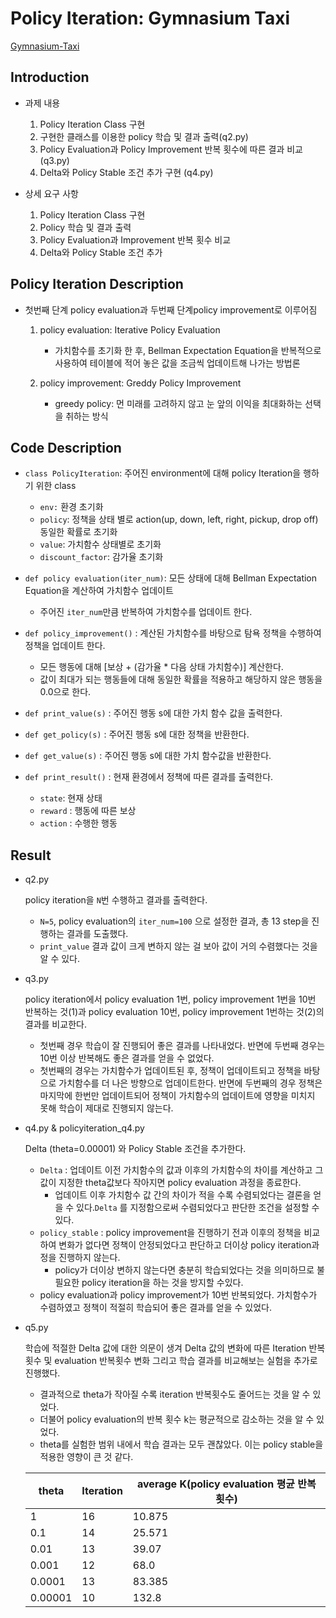 # Policy Iteration: Gymnasium Taxi

[Gymnasium-Taxi](https://gymnasium.farama.org/environments/toy_text/taxi/)


## Introduction

-  과제 내용

    1. Policy Iteration Class 구현
    2. 구현한 클래스를 이용한 policy 학습 및 결과 출력(q2.py)
    3. Policy Evaluation과 Policy Improvement 반복 횟수에 따른 결과 비교(q3.py)
    4. Delta와 Policy Stable 조건 추가 구현 (q4.py)

-  상세 요구 사항

    1. Policy Iteration Class 구현
    2. Policy 학습 및 결과 출력
    3. Policy Evaluation과 Improvement 반복 횟수 비교
    4. Delta와 Policy Stable 조건 추가


## Policy Iteration Description

- 첫번째 단계 policy evaluation과 두번째 단계policy improvement로 이루어짐

    1. policy evaluation: Iterative Policy Evaluation

        - 가치함수를 초기화 한 후, Bellman Expectation Equation을 반복적으로 사용하여 테이블에 적어 놓은 값을 조금씩 업데이트해 나가는 방법론

    2. policy improvement: Greddy Policy Improvement

        - greedy policy: 먼 미래를 고려하지 않고 눈 앞의 이익을 최대화하는 선택을 취하는 방식


## Code Description

- `class PolicyIteration`: 주어진 environment에 대해 policy Iteration을 행하기 위한 class

    - `env:` 환경 초기화
    - `policy`: 정책을 상태 별로 action(up, down, left, right, pickup, drop off) 동일한 확률로 초기화
    - `value`: 가치함수 상태별로 초기화
    - `discount_factor`: 감가율 초기화

- `def policy evaluation(iter_num)`: 모든 상태에 대해 Bellman Expectation Equation을 계산하여 가치함수 업데이트

    - 주어진 `iter_num`만큼 반복하여 가치함수를 업데이트 한다.

- `def policy_improvement()` : 계산된 가치함수를 바탕으로 탐욕 정책을 수행하여 정책을 업데이트 한다.
    - 모든 행동에 대해 [보상 + (감가율 * 다음 상태 가치함수)] 계산한다.
    - 값이 최대가 되는 행동들에 대해 동일한 확률을 적용하고 해당하지 않은 행동을 0.0으로 한다.

- `def print_value(s)` : 주어진 행동 s에 대한 가치 함수 값을 출력한다.
- `def get_policy(s)` : 주어진 행동 s에 대한 정책을 반환한다.
- `def get_value(s)` : 주어진 행동 s에 대한 가치 함수값을 반환한다.
- `def print_result()` : 현재 환경에서 정책에 따른 결과를 출력한다.
    - `state`: 현재 상태
    - `reward` : 행동에 따른 보상
    - `action` : 수행한 행동

## Result

- q2.py
    
    policy iteration을 `N`번 수행하고 결과를 출력한다.
    
    - `N=5`, policy evaluation의 `iter_num=100` 으로 설정한 결과, 총 13 step을 진행하는 결과를 도출했다.
    - `print_value` 결과 값이 크게 변하지 않는 걸 보아 값이 거의 수렴했다는 것을 알 수 있다.

- q3.py
    
    policy iteration에서 policy evaluation 1번, policy improvement 1번을 10번 반복하는 것(1)과 policy evaluation 10번, policy improvement 1번하는 것(2)의 결과를 비교한다.
    
    - 첫번째 경우 학습이 잘 진행되어 좋은 결과를 나타내었다. 반면에 두번째 경우는 10번 이상 반복해도 좋은 결과를 얻을 수 없었다.
    - 첫번째의 경우는 가치함수가 업데이트된 후, 정책이 업데이트되고 정책을 바탕으로 가치함수를 더 나은 방향으로 업데이트한다. 반면에 두번째의 경우 정책은 마지막에 한번만 업데이트되어 정책이 가치함수의 업데이트에 영향을 미치지 못해 학습이 제대로 진행되지 않는다.

- q4.py & policyiteration_q4.py
    
    Delta (theta=0.00001) 와 Policy Stable 조건을 추가한다.

    - `Delta` : 업데이트 이전 가치함수의 값과 이후의 가치함수의 차이를 계산하고 그 값이 지정한 theta값보다 작아지면 policy evaluation 과정을 종료한다.
        - 업데이트 이후 가치함수 값 간의 차이가 적을 수록 수렴되었다는 결론을 얻을 수 있다.`Delta` 를 지정함으로써 수렴되었다고 판단한 조건을 설정할 수 있다.
    - `policy_stable` : policy improvement을 진행하기 전과 이후의 정책을 비교하여 변화가 없다면 정책이 안정되었다고 판단하고 더이상 policy iteration과정을 진행하지 않는다.
        - policy가 더이상 변하지 않는다면 충분히 학습되었다는 것을 의미하므로 불필요한 policy iteration을 하는 것을 방지할 수있다.
    - policy evaluation과 policy improvement가 10번 반복되었다. 가치함수가 수렴하였고 정책이 적절히 학습되어 좋은 결과를 얻을 수 있었다.

- q5.py

    학습에 적절한 Delta 값에 대한 의문이 생겨 Delta 값의 변화에 따른 Iteration 반복횟수 및 evaluation 반복횟수 변화 그리고 학습 결과를 비교해보는 실험을 추가로 진행했다.

    - 결과적으로 theta가 작아질 수록 iteration 반복횟수도 줄어드는 것을 알 수 있었다.
    - 더불어 policy evaluation의 반복 횟수 k는 평균적으로 감소하는 것을 알 수 있었다.
    - theta를 실험한 범위 내에서 학습 결과는 모두 괜찮았다. 이는 policy stable을 적용한 영향이 큰 것 같다.

    | theta | Iteration | average K(policy evaluation 평균 반복횟수) |
    | --- | --- | --- |
    | 1 | 16 | 10.875 |
    | 0.1 | 14 | 25.571 |
    | 0.01 | 13 | 39.07 |
    | 0.001 | 12 | 68.0 |
    | 0.0001 | 13 | 83.385 |
    | 0.00001 | 10 | 132.8 |